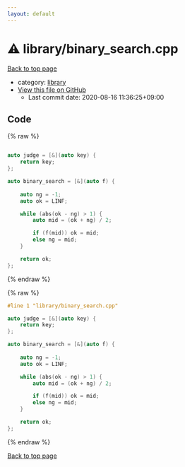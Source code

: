 ```yaml
---
layout: default
---
```


<!-- mathjax config similar to math.stackexchange -->
<script type="text/javascript" async
  src="https://cdnjs.cloudflare.com/ajax/libs/mathjax/2.7.5/MathJax.js?config=TeX-MML-AM_CHTML">
</script>
<script type="text/x-mathjax-config">
  MathJax.Hub.Config({
    TeX: { equationNumbers: { autoNumber: "AMS" }},
    tex2jax: {
      inlineMath: [ ['$','$'] ],
      processEscapes: true
    },
    "HTML-CSS": { matchFontHeight: false },
    displayAlign: "left",
    displayIndent: "2em"
  });
</script>

<script type="text/javascript" src="https://cdnjs.cloudflare.com/ajax/libs/jquery/3.4.1/jquery.min.js"></script>
<script src="https://cdn.jsdelivr.net/npm/jquery-balloon-js@1.1.2/jquery.balloon.min.js" integrity="sha256-ZEYs9VrgAeNuPvs15E39OsyOJaIkXEEt10fzxJ20+2I=" crossorigin="anonymous"></script>
<script type="text/javascript" src="../../assets/js/copy-button.js"></script>
<link rel="stylesheet" href="../../assets/css/copy-button.css" />


# :warning: library/binary_search.cpp

<a href="../../index.html">Back to top page</a>

* category: <a href="../../index.html#d521f765a49c72507257a2620612ee96">library</a>
* <a href="{{ site.github.repository_url }}/blob/master/library/binary_search.cpp">View this file on GitHub</a>
    - Last commit date: 2020-08-16 11:36:25+09:00




## Code

<a id="unbundled"></a>
{% raw %}
```cpp

auto judge = [&](auto key) {
	return key;
};

auto binary_search = [&](auto f) {
	
	auto ng = -1;
	auto ok = LINF;

	while (abs(ok - ng) > 1) {
		auto mid = (ok + ng) / 2;

		if (f(mid)) ok = mid;
		else ng = mid;
	}

	return ok;
};

```
{% endraw %}

<a id="bundled"></a>
{% raw %}
```cpp
#line 1 "library/binary_search.cpp"

auto judge = [&](auto key) {
	return key;
};

auto binary_search = [&](auto f) {
	
	auto ng = -1;
	auto ok = LINF;

	while (abs(ok - ng) > 1) {
		auto mid = (ok + ng) / 2;

		if (f(mid)) ok = mid;
		else ng = mid;
	}

	return ok;
};

```
{% endraw %}

<a href="../../index.html">Back to top page</a>

